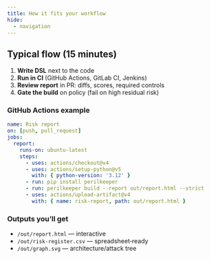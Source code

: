 ```yaml
---
title: How it fits your workflow
hide:
  - navigation
---
```


## Typical flow (15 minutes)
1. **Write DSL** next to the code
2. **Run in CI** (GitHub Actions, GitLab CI, Jenkins)
3. **Review report** in PR: diffs, scores, required controls
4. **Gate the build** on policy (fail on high residual risk)

### GitHub Actions example
```yaml
name: Risk report
on: [push, pull_request]
jobs:
  report:
    runs-on: ubuntu-latest
    steps:
      - uses: actions/checkout@v4
      - uses: actions/setup-python@v5
        with: { python-version: '3.12' }
      - run: pip install perilkeeper
      - run: perilkeeper build --report out/report.html --strict
      - uses: actions/upload-artifact@v4
        with: { name: risk-report, path: out/report.html }
```

### Outputs you’ll get
- `/out/report.html` — interactive
- `/out/risk-register.csv` — spreadsheet‑ready
- `/out/graph.svg` — architecture/attack tree

